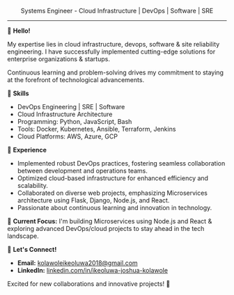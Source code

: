 <p align="center">
    Systems Engineer - Cloud Infrastructure | DevOps | Software | SRE
</p>

---

👋 **Hello!**

My expertise lies in cloud infrastructure, devops, software & site reliability engineering. I have successfully implemented cutting-edge solutions for enterprise organizations & startups.

Continuous learning and problem-solving drives my commitment to staying at the forefront of technological advancements.

🔧 **Skills**
- DevOps Engineering | SRE | Software
- Cloud Infrastructure Architecture
- Programming: Python, JavaScript, Bash
- Tools: Docker, Kubernetes, Ansible, Terraform, Jenkins
- Cloud Platforms: AWS, Azure, GCP

💼 **Experience**
- Implemented robust DevOps practices, fostering seamless collaboration between development and operations teams.
- Optimized cloud-based infrastructure for enhanced efficiency and scalability.
- Collaborated on diverse web projects, emphasizing Microservices architecture using Flask, Django, Node.js, and React.
- Passionate about continuous learning and innovation in technology.

🌱 **Current Focus:**
I'm building Microservices using Node.js and React & exploring advanced DevOps/cloud projects to stay ahead in the tech landscape.

🤝 **Let's Connect!**
- **Email:** kolawoleikeoluwa2018@gmail.com
- **LinkedIn:** [linkedin.com/in/ikeoluwa-joshua-kolawole](https://www.linkedin.com/in/ikeoluwa-joshua-kolawole/)

Excited for new collaborations and innovative projects! 🚀
